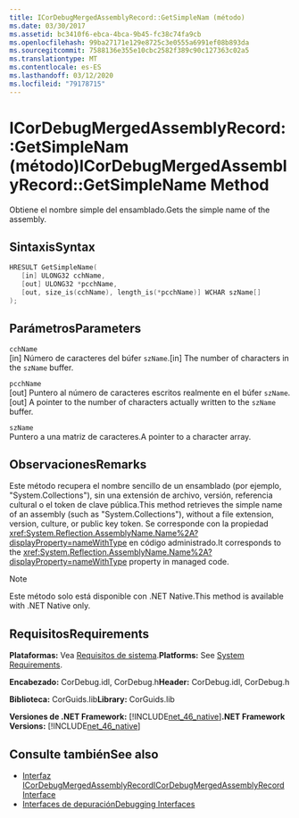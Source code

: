 ```yaml
---
title: ICorDebugMergedAssemblyRecord::GetSimpleNam (método)
ms.date: 03/30/2017
ms.assetid: bc3410f6-ebca-4bca-9b45-fc38c74fa9cb
ms.openlocfilehash: 99ba27171e129e8725c3e0555a6991ef08b893da
ms.sourcegitcommit: 7588136e355e10cbc2582f389c90c127363c02a5
ms.translationtype: MT
ms.contentlocale: es-ES
ms.lasthandoff: 03/12/2020
ms.locfileid: "79178715"
---
```

# <a name="icordebugmergedassemblyrecordgetsimplename-method"></a><span data-ttu-id="7793f-102">ICorDebugMergedAssemblyRecord::GetSimpleNam (método)</span><span class="sxs-lookup"><span data-stu-id="7793f-102">ICorDebugMergedAssemblyRecord::GetSimpleName Method</span></span>
<span data-ttu-id="7793f-103">Obtiene el nombre simple del ensamblado.</span><span class="sxs-lookup"><span data-stu-id="7793f-103">Gets the simple name of the assembly.</span></span>  
  
## <a name="syntax"></a><span data-ttu-id="7793f-104">Sintaxis</span><span class="sxs-lookup"><span data-stu-id="7793f-104">Syntax</span></span>  
  
```cpp  
HRESULT GetSimpleName(  
   [in] ULONG32 cchName,
   [out] ULONG32 *pcchName,
   [out, size_is(cchName), length_is(*pcchName)] WCHAR szName[]  
);  
```  
  
## <a name="parameters"></a><span data-ttu-id="7793f-105">Parámetros</span><span class="sxs-lookup"><span data-stu-id="7793f-105">Parameters</span></span>  
 `cchName`  
 <span data-ttu-id="7793f-106">[in] Número de caracteres del búfer `szName`.</span><span class="sxs-lookup"><span data-stu-id="7793f-106">[in] The number of characters in the `szName` buffer.</span></span>  
  
 `pcchName`  
 <span data-ttu-id="7793f-107">[out] Puntero al número de caracteres escritos realmente en el búfer `szName`.</span><span class="sxs-lookup"><span data-stu-id="7793f-107">[out] A pointer to the number of characters actually written to the `szName` buffer.</span></span>  
  
 `szName`  
 <span data-ttu-id="7793f-108">Puntero a una matriz de caracteres.</span><span class="sxs-lookup"><span data-stu-id="7793f-108">A pointer to a character array.</span></span>  
  
## <a name="remarks"></a><span data-ttu-id="7793f-109">Observaciones</span><span class="sxs-lookup"><span data-stu-id="7793f-109">Remarks</span></span>  
 <span data-ttu-id="7793f-110">Este método recupera el nombre sencillo de un ensamblado (por ejemplo, "System.Collections"), sin una extensión de archivo, versión, referencia cultural o el token de clave pública.</span><span class="sxs-lookup"><span data-stu-id="7793f-110">This method retrieves the simple name of an assembly (such as "System.Collections"), without a file extension, version, culture, or public key token.</span></span> <span data-ttu-id="7793f-111">Se corresponde con la propiedad <xref:System.Reflection.AssemblyName.Name%2A?displayProperty=nameWithType> en código administrado.</span><span class="sxs-lookup"><span data-stu-id="7793f-111">It corresponds to the <xref:System.Reflection.AssemblyName.Name%2A?displayProperty=nameWithType> property in managed code.</span></span>  
  
> [!NOTE]
> <span data-ttu-id="7793f-112">Este método solo está disponible con .NET Native.</span><span class="sxs-lookup"><span data-stu-id="7793f-112">This method is available with .NET Native only.</span></span>  
  
## <a name="requirements"></a><span data-ttu-id="7793f-113">Requisitos</span><span class="sxs-lookup"><span data-stu-id="7793f-113">Requirements</span></span>  
 <span data-ttu-id="7793f-114">**Plataformas:** Vea [Requisitos de sistema](../../../../docs/framework/get-started/system-requirements.md).</span><span class="sxs-lookup"><span data-stu-id="7793f-114">**Platforms:** See [System Requirements](../../../../docs/framework/get-started/system-requirements.md).</span></span>  
  
 <span data-ttu-id="7793f-115">**Encabezado:** CorDebug.idl, CorDebug.h</span><span class="sxs-lookup"><span data-stu-id="7793f-115">**Header:** CorDebug.idl, CorDebug.h</span></span>  
  
 <span data-ttu-id="7793f-116">**Biblioteca:** CorGuids.lib</span><span class="sxs-lookup"><span data-stu-id="7793f-116">**Library:** CorGuids.lib</span></span>  
  
 <span data-ttu-id="7793f-117">**Versiones de .NET Framework:** [!INCLUDE[net_46_native](../../../../includes/net-46-native-md.md)]</span><span class="sxs-lookup"><span data-stu-id="7793f-117">**.NET Framework Versions:** [!INCLUDE[net_46_native](../../../../includes/net-46-native-md.md)]</span></span>  
  
## <a name="see-also"></a><span data-ttu-id="7793f-118">Consulte también</span><span class="sxs-lookup"><span data-stu-id="7793f-118">See also</span></span>

- [<span data-ttu-id="7793f-119">Interfaz ICorDebugMergedAssemblyRecord</span><span class="sxs-lookup"><span data-stu-id="7793f-119">ICorDebugMergedAssemblyRecord Interface</span></span>](icordebugmergedassemblyrecord-interface.md)
- [<span data-ttu-id="7793f-120">Interfaces de depuración</span><span class="sxs-lookup"><span data-stu-id="7793f-120">Debugging Interfaces</span></span>](debugging-interfaces.md)
